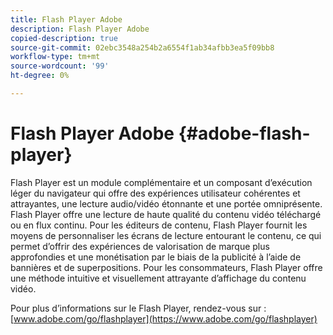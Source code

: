 ```yaml
---
title: Flash Player Adobe
description: Flash Player Adobe
copied-description: true
source-git-commit: 02ebc3548a254b2a6554f1ab34afbb3ea5f09bb8
workflow-type: tm+mt
source-wordcount: '99'
ht-degree: 0%

---
```


# Flash Player Adobe {#adobe-flash-player}

Flash Player est un module complémentaire et un composant d’exécution léger du navigateur qui offre des expériences utilisateur cohérentes et attrayantes, une lecture audio/vidéo étonnante et une portée omniprésente. Flash Player offre une lecture de haute qualité du contenu vidéo téléchargé ou en flux continu. Pour les éditeurs de contenu, Flash Player fournit les moyens de personnaliser les écrans de lecture entourant le contenu, ce qui permet d’offrir des expériences de valorisation de marque plus approfondies et une monétisation par le biais de la publicité à l’aide de bannières et de superpositions. Pour les consommateurs, Flash Player offre une méthode intuitive et visuellement attrayante d’affichage du contenu vidéo.

Pour plus d’informations sur le Flash Player, rendez-vous sur : [www.adobe.com/go/flashplayer](https://www.adobe.com/go/flashplayer)
